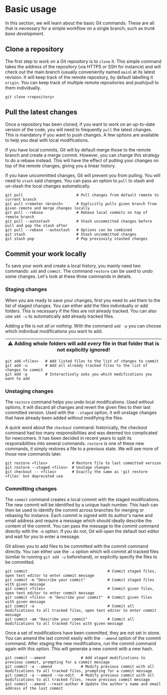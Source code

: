 # Basic usage

In this section, we will learn about the basic Git commands. These are all that is necessary for
a simple workflow on a single branch, such as *trunk base development*. 

## Clone a repository

The first step to work on a Git repository is to `clone` it. This simple command takes the address
of the repository (via HTTPS or SSH for instance) and will check out the main branch (usually
conveniently named `main`) at its latest revision. It will keep track of the remote repository,
by default labelling it `origin`. You can keep track of multiple remote repositories and push/pull
to them individually.

```shell
git clone <repository>
```

## Pull the latest changes

Once a repository has been cloned, if you want to work on an up-to-date version of the code,
you will need to frequently `pull` the latest changes. This is mandatory if you want to push
changes. A few options are available to help you deal with local modifications.

If you have local commits, Git will by default merge those to the remote branch and create a
merge commit. However, you can change this strategy to do a rebase instead. This will have
the effect of putting your changes on top of the remote changes, giving you a linear history.

If you have uncommitted changes, Git will prevent you from pulling. You will need to `stash` said
changes. You can pass an option to `pull` to stash and un-stash the local changes automatically.

```shell
git pull                        # Pull changes from default remote to current branch
git pull <remote> <branch>      # Explicitly pulls given branch from given remote and merge changes locally
git pull --rebase               # Rebase local commits on top of remote branch
git pull --autostash            # Stash uncommitted changes before pull and pop the stash after
git pull --rebase --autostash   # Options can be combined
git stash                       # Stash uncommitted changes
git stash pop                   # Pop previously stashed changes
```

## Commit your work locally

To save your work and create a local history, you mainly need two commands: `add` and `commit`.
The command `restore` can be used to undo some changes. Let's look at these three commands in details.

### Staging changes

When you are ready to save your changes, first you need to `add` them to the list of staged changes.
You can either add the files individually or add folders. This is necessary if the files are not
already tracked. You can also use `add -u` to automatically add already tracked files.

Adding a file is not *all or nothing*. With the command `add -p` you can choose which individual
modifications you want to add.

| :warning: Adding whole folders will add ***every*** file in that folder that is not explicitly ignored! |
|---------------------------------------------------------------------------------------------------------|

```shell
git add <files>   # Add listed files to the list of changes to commit
git add -u        # Add all already tracked files to the list of changes to commit
git add -p        # Interactively asks you which modifications you want to add
```

### Unstaging changes

The `restore` command helps you undo local modifications. Used without options, it will discard
all changes and revert the given files to their last committed version. Used with the `--staged`
option, it will unstage changes that have already been added without modifying the files.

A quick word about the `checkout` command: historically, the checkout command had too many
responsibilities and was deemed too complicated for newcomers. It has been decided in recent
years to split its responsibilities into several commands. `restore` is one of these new commands,
it simply restores a file to a previous state. We will see more of those new commands later.

```shell
git restore <files>           # Restore file to last committed version
git restore --staged <files>  # Unstage changes
git checkout -- <files>       # Exactly the same as 'git restore <files' but deprecated use
```

### Committing changes

The `commit` command creates a local commit with the staged modifications. The new commit will be
identified by a unique hash number. This hash can then be used to identify the commit across branches
for merging or rebasing for instance. Each commit is signed with its author's name and email address
and require a message which should ideally describe the content of the commit. You can pass the message
to the commit command directly with the `-m` option. If you do not, Git will open the default text
editor and wait for you to enter a message.

Git allows you to add files to be committed with the commit command directly. You can either use the
`-a` option which will commit all tracked files (similar to running `git add -u` beforehand), or
explicitly specify the files to be committed.

```shell
git commit                                    # Commit staged files, open text editor to enter commit message
git commit -m "Describe your commit"          # Commit staged files with given message
git commit <files>                            # Commit given files, open text editor to enter commit message
git commit <files> -m "Describe your commit"  # Commit given files with given message
git commit -a                                 # Commit all modifications to all tracked files, open text editor to enter commit message
git commit -am "Describe your commit"         # Commit all modifications to all tracked files with given message
```

Once a set of modifications have been committed, they are not set in stone. You can amend the last
commit easily with the `--amend` option of the commit command. After staging the new modifications,
run the commit command again with this option. This will generate a new commit with a new hash.

```shell
git commit --amend                # Add staged modifications to previous commit, prompting for a commit message
git commit -a --amend             # Modify previous commit with all modifications to all tracked files, prompting for a commit message
git commit -a --amend --no-edit   # Modify previous commit with all modifications to all tracked files, reuse previous commit message
git commit --amend --reset-author # Update the author's name and email address of the last commit
```